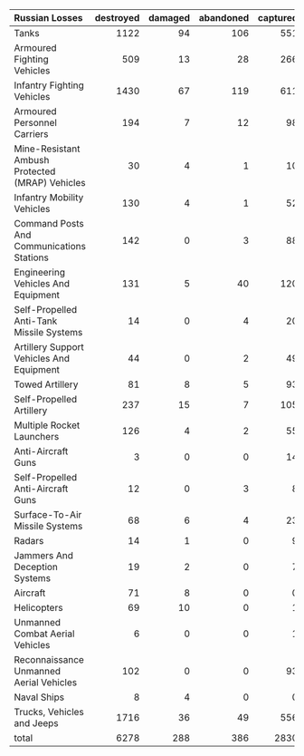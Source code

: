 | Russian Losses                                   |   destroyed |   damaged |   abandoned |   captured |   total |
|:-------------------------------------------------|------------:|----------:|------------:|-----------:|--------:|
| Tanks                                            |        1122 |        94 |         106 |        551 |    1873 |
| Armoured Fighting Vehicles                       |         509 |        13 |          28 |        266 |     816 |
| Infantry Fighting Vehicles                       |        1430 |        67 |         119 |        611 |    2227 |
| Armoured Personnel Carriers                      |         194 |         7 |          12 |         98 |     311 |
| Mine-Resistant Ambush Protected  (MRAP) Vehicles |          30 |         4 |           1 |         10 |      45 |
| Infantry Mobility Vehicles                       |         130 |         4 |           1 |         52 |     187 |
| Command Posts And Communications Stations        |         142 |         0 |           3 |         88 |     233 |
| Engineering Vehicles And Equipment               |         131 |         5 |          40 |        120 |     296 |
| Self-Propelled Anti-Tank Missile Systems         |          14 |         0 |           4 |         20 |      38 |
| Artillery Support Vehicles And Equipment         |          44 |         0 |           2 |         49 |      95 |
| Towed Artillery                                  |          81 |         8 |           5 |         93 |     187 |
| Self-Propelled Artillery                         |         237 |        15 |           7 |        105 |     364 |
| Multiple Rocket Launchers                        |         126 |         4 |           2 |         55 |     187 |
| Anti-Aircraft Guns                               |           3 |         0 |           0 |         14 |      17 |
| Self-Propelled Anti-Aircraft Guns                |          12 |         0 |           3 |          8 |      23 |
| Surface-To-Air Missile Systems                   |          68 |         6 |           4 |         23 |     101 |
| Radars                                           |          14 |         1 |           0 |          9 |      24 |
| Jammers And Deception Systems                    |          19 |         2 |           0 |          7 |      28 |
| Aircraft                                         |          71 |         8 |           0 |          0 |      79 |
| Helicopters                                      |          69 |        10 |           0 |          1 |      80 |
| Unmanned Combat Aerial Vehicles                  |           6 |         0 |           0 |          1 |       7 |
| Reconnaissance Unmanned Aerial Vehicles          |         102 |         0 |           0 |         93 |     195 |
| Naval Ships                                      |           8 |         4 |           0 |          0 |      12 |
| Trucks, Vehicles and Jeeps                       |        1716 |        36 |          49 |        556 |    2357 |
| total                                            |        6278 |       288 |         386 |       2830 |    9782 |